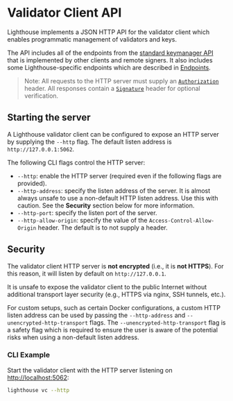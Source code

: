 # Validator Client API

Lighthouse implements a JSON HTTP API for the validator client which enables programmatic management
of validators and keys.

The API includes all of the endpoints from the [standard keymanager
API](https://ethereum.github.io/keymanager-APIs/) that is implemented by other clients and remote
signers. It also includes some Lighthouse-specific endpoints which are described in
[Endpoints](./api-vc-endpoints.md).

> Note: All requests to the HTTP server must supply an
> [`Authorization`](./api-vc-auth-header.md) header. All responses contain a
> [`Signature`](./api-vc-sig-header.md) header for optional verification.

## Starting the server

A Lighthouse validator client can be configured to expose an HTTP server by supplying the `--http` flag. The default listen address is `http://127.0.0.1:5062`.

The following CLI flags control the HTTP server:

- `--http`: enable the HTTP server (required even if the following flags are
 provided).
- `--http-address`: specify the listen address of the server. It is almost always unsafe to use a non-default HTTP listen address. Use this with caution. See the  **Security** section below for more information.
- `--http-port`: specify the listen port of the server.
- `--http-allow-origin`: specify the value of the `Access-Control-Allow-Origin`
  header. The default is to not supply a header.

## Security

The validator client HTTP server is **not encrypted** (i.e., it is **not HTTPS**). For
this reason, it will listen by default on `http://127.0.0.1`.

It is unsafe to expose the validator client to the public Internet without
additional transport layer security (e.g., HTTPS via nginx, SSH tunnels, etc.).

For custom setups, such as certain Docker configurations, a custom HTTP listen address can be used by passing the `--http-address` and `--unencrypted-http-transport` flags. The `--unencrypted-http-transport` flag is a safety flag which is required to ensure the user is aware of the potential risks when using a non-default listen address.

### CLI Example

Start the validator client with the HTTP server listening on [http://localhost:5062](http://localhost:5062):

```bash
lighthouse vc --http
```
